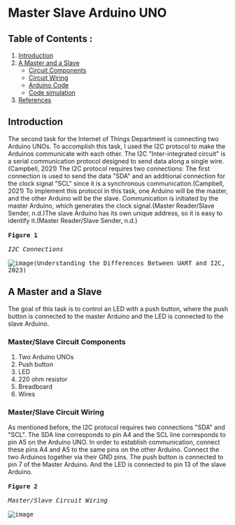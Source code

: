 # Master Slave Arduino UNO
## Table of Contents : 
1. [Introduction](#Introduction)
1. [A Master and a Slave](#A-Master-and-a-Slave)
    - [Circuit Components](#Master/Slave-Circuit-Components)
    - [Circuit Wiring](#Master/Slave-Circuit-Wiring)
    - [Arduino Code](#UArduino-Code)
    - [Code simulation](#Code-simulation)
1. [References](#References)
## Introduction
The second task for the Internet of Things Department is connecting two Arduino UNOs. To accomplish this task, I used the I2C protocol to make the Arduinos communicate with each other. The I2C "Inter-integrated circuit" is a serial communication protocol designed to send data along a single wire.(Campbell, 2021) The I2C protocol requires two connections: The first connection is used to send the data "SDA" and an additional connection for the clock signal "SCL" since it is a synchronous communication.(Campbell, 2021) 
To implement this protocol in this task, one Arduino will be the master, and the other Arduino will be the slave. Communication is initiated by the master Arduino, which generates the clock signal.(Master Reader/Slave Sender, n.d.)The slave Arduino has its own unique address, so it is easy to identify it.(Master Reader/Slave Sender, n.d.)<br><br> 
<kbd> **Figure 1** <br><br>*I2C Connections*<br><br> <kbd>![image](https://github.com/Rawnaa-19/Master-Slave-Arduino-UNO/assets/106926557/f9fc7f67-7fa0-4b80-a5d7-9328e8db86d3)(Understanding the Differences Between UART and I2C, 2023)</kbd></kbd>

## A Master and a Slave
The goal of this task is to control an LED with a push button, where the push button is connected to the master Arduino and the LED is connected to the slave Arduino.

### Master/Slave Circuit Components
1. Two Arduino UNOs
2. Push button
3. LED
4. 220 ohm resistor
5. Breadboard
6. Wires

### Master/Slave Circuit Wiring
As mentioned before, the I2C protocol requires two connections "SDA" and "SCL". The SDA line corresponds to pin A4 and the SCL line corresponds to pin A5 on the Arduino UNO. In order to establish communication, connect these pins A4 and A5 to the same pins on the other Arduino. Connect the two Arduinos together via their GND pins.
The push button is connected to pin 7 of the Master Arduino. And the LED is connected to pin 13 of the slave Arduino.<br><br> 
<kbd> **Figure 2** <br><br>*Master/Slave Circuit Wiring*<br><br> <kbd>![image](https://github.com/Rawnaa-19/Master-Slave-Arduino-UNO/assets/106926557/72c9089a-36ea-422f-87e2-b930204cf04a)</kbd></kbd>
